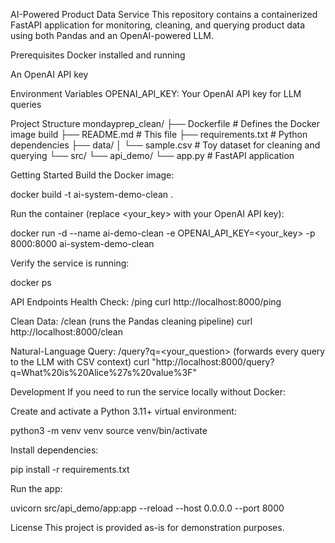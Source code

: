 AI-Powered Product Data Service
This repository contains a containerized FastAPI application for monitoring, cleaning, and querying product data using both Pandas and an OpenAI-powered LLM.

Prerequisites
Docker installed and running

An OpenAI API key

Environment Variables
OPENAI_API_KEY: Your OpenAI API key for LLM queries

Project Structure
mondayprep_clean/
├── Dockerfile # Defines the Docker image build
├── README.md # This file
├── requirements.txt # Python dependencies
├── data/
│ └── sample.csv # Toy dataset for cleaning and querying
└── src/
└── api_demo/
└── app.py # FastAPI application

Getting Started
Build the Docker image:

docker build -t ai-system-demo-clean .

Run the container (replace <your_key> with your OpenAI API key):

docker run -d --name ai-demo-clean -e OPENAI_API_KEY=<your_key> -p 8000:8000 ai-system-demo-clean

Verify the service is running:

docker ps

API Endpoints
Health Check: /ping
curl http://localhost:8000/ping

Clean Data: /clean (runs the Pandas cleaning pipeline)
curl http://localhost:8000/clean

Natural-Language Query: /query?q=<your_question> (forwards every query to the LLM with CSV context)
curl "http://localhost:8000/query?q=What%20is%20Alice%27s%20value%3F"

Development
If you need to run the service locally without Docker:

Create and activate a Python 3.11+ virtual environment:

python3 -m venv venv
source venv/bin/activate

Install dependencies:

pip install -r requirements.txt

Run the app:

uvicorn src/api_demo/app:app --reload --host 0.0.0.0 --port 8000

License
This project is provided as-is for demonstration purposes.